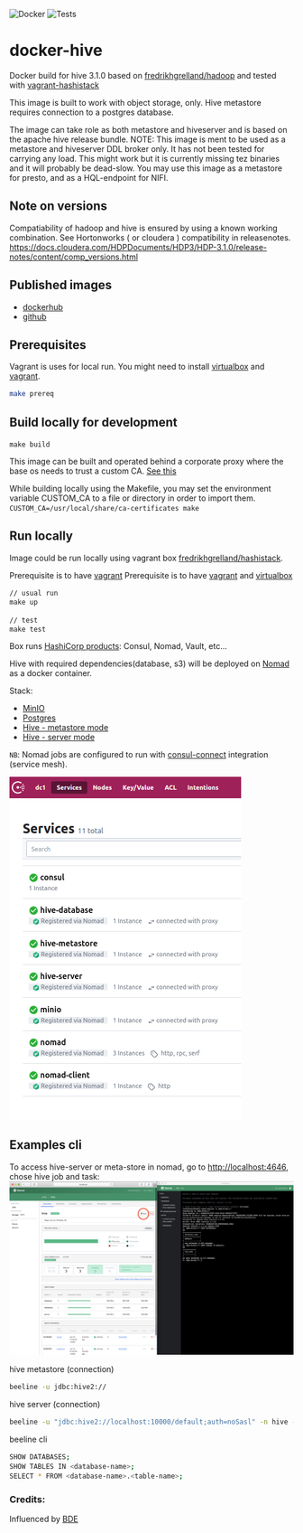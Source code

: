 ![Docker](https://github.com/fredrikhgrelland/docker-hive/workflows/Docker/badge.svg)
![Tests](https://github.com/fredrikhgrelland/docker-hive/workflows/Tests/badge.svg)
# docker-hive
Docker build for hive 3.1.0 based on [fredrikhgrelland/hadoop](https://github.com/fredrikhgrelland/docker-hadoop) and tested with [vagrant-hashistack](https://github.com/fredrikhgrelland/vagrant-hashistack)

This image is built to work with object storage, only.
Hive metastore requires connection to a postgres database.

The image can take role as both metastore and hiveserver and is based on the apache hive release bundle.
NOTE: This image is ment to be used as a metastore and hiveserver DDL broker only. It has not been tested for carrying any load.
This might work but it is currently missing tez binaries and it will probably be dead-slow. You may use this image as a metastore for presto, 
and as a HQL-endpoint for NIFI.

## Note on versions
Compatiability of hadoop and hive is ensured by using a known working combination.
See Hortonworks ( or cloudera ) compatibility in releasenotes. https://docs.cloudera.com/HDPDocuments/HDP3/HDP-3.1.0/release-notes/content/comp_versions.html

## Published images
- [dockerhub](https://hub.docker.com/r/fredrikhgrelland/hive)
- [github](https://github.com/fredrikhgrelland/docker-hive/packages)
## Prerequisites
Vagrant is uses for local run. You might need to install [virtualbox](https://www.virtualbox.org/) and [vagrant](https://www.vagrantup.com/).
```bash
make prereq
```

## Build locally for development
`make build`

This image can be built and operated behind a corporate proxy where the base os needs to trust a custom CA. [See this](./ca_certificates/README.md)

While building locally using the Makefile, you may set the environment variable CUSTOM_CA to a file or directory in order to import them.
`CUSTOM_CA=/usr/local/share/ca-certificates make`
## Run locally
Image could be run locally using vagrant box [fredrikhgrelland/hashistack](https://github.com/fredrikhgrelland/vagrant-hashistack). 

Prerequisite is to have [vagrant](https://www.vagrantup.com/) Prerequisite is to have [vagrant](https://www.vagrantup.com/) and [virtualbox](https://www.virtualbox.org/) 

```
// usual run
make up

// test
make test
```

Box runs [HashiCorp products](https://github.com/fredrikhgrelland/vagrant-hashistack#hashistack): Consul, Nomad, Vault, etc...

Hive with required dependencies(database, s3) will be deployed on [Nomad](https://www.nomadproject.io/) as a docker container.

Stack:
- [MinIO](https://min.io/)
- [Postgres](https://hub.docker.com/_/postgres)
- [Hive - metastore mode](https://github.com/fredrikhgrelland/docker-hive/blob/master/bin/hivemetastore)
- [Hive - server mode](https://github.com/fredrikhgrelland/docker-hive/blob/master/bin/hiveserver)

`NB`: Nomad jobs are configured to run with [consul-connect](https://www.consul.io/docs/connect) integration (service mesh). 

![consul-healthchecks](./doc/img/healthchecks.png)

## Examples cli
To access hive-server or meta-store in nomad, go to [http://localhost:4646](http://localhost:4646), chose hive job and task:
![exec-example](./doc/img/exec.png)

hive metastore (connection)
```bash
beeline -u jdbc:hive2://
```
hive server (connection)
```bash
beeline -u "jdbc:hive2://localhost:10000/default;auth=noSasl" -n hive -p hive
```
beeline cli
```bash
SHOW DATABASES;
SHOW TABLES IN <database-name>;
SELECT * FROM <database-name>.<table-name>;
```

### Credits:
Influenced by [BDE](https://github.com/big-data-europe/docker-hive)
